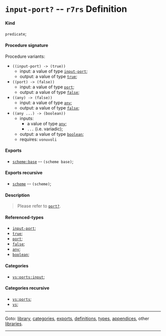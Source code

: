 

<a id='definition__r7rs__input-port_3f'></a>

# `input-port?` -- `r7rs` Definition


<a id='definition__r7rs__input-port_3f__kind'></a>

#### Kind

`predicate`;


<a id='definition__r7rs__input-port_3f__procedure-signature'></a>

#### Procedure signature

Procedure variants:
 * `((input-port) -> (true))`
   * input: a value of type [`input-port`](../../r7rs/types/input-port.md#type__r7rs__input-port);
   * output: a value of type [`true`](../../r7rs/types/true.md#type__r7rs__true);
 * `((port) -> (false))`
   * input: a value of type [`port`](../../r7rs/types/port.md#type__r7rs__port);
   * output: a value of type [`false`](../../r7rs/types/false.md#type__r7rs__false);
 * `((any) -> (false))`
   * input: a value of type [`any`](../../r7rs/types/any.md#type__r7rs__any);
   * output: a value of type [`false`](../../r7rs/types/false.md#type__r7rs__false);
 * `((any ...) -> (boolean))`
   * inputs:
     * a value of type [`any`](../../r7rs/types/any.md#type__r7rs__any);
     * `...` (i.e. variadic);
   * output: a value of type [`boolean`](../../r7rs/types/boolean.md#type__r7rs__boolean);
   * requires: `vonuvoli`


<a id='definition__r7rs__input-port_3f__exports'></a>

#### Exports

 * [`scheme:base`](../../r7rs/exports/scheme_3a_base.md#export__r7rs__scheme_3a_base) -- `(scheme base)`;


<a id='definition__r7rs__input-port_3f__exports-recursive'></a>

#### Exports recursive

 * [`scheme`](../../r7rs/exports/scheme.md#export__r7rs__scheme) -- `(scheme)`;


<a id='definition__r7rs__input-port_3f__description'></a>

#### Description

> Please refer to [`port?`](../../r7rs/definitions/port_3f.md#definition__r7rs__port_3f).


<a id='definition__r7rs__input-port_3f__referenced-types'></a>

#### Referenced-types

 * [`input-port`](../../r7rs/types/input-port.md#type__r7rs__input-port);
 * [`true`](../../r7rs/types/true.md#type__r7rs__true);
 * [`port`](../../r7rs/types/port.md#type__r7rs__port);
 * [`false`](../../r7rs/types/false.md#type__r7rs__false);
 * [`any`](../../r7rs/types/any.md#type__r7rs__any);
 * [`boolean`](../../r7rs/types/boolean.md#type__r7rs__boolean);


<a id='definition__r7rs__input-port_3f__categories'></a>

#### Categories

 * [`vs:ports:input`](../../vonuvoli/categories/vs_3a_ports_3a_input.md#category__vonuvoli__vs_3a_ports_3a_input);


<a id='definition__r7rs__input-port_3f__categories-recursive'></a>

#### Categories recursive

 * [`vs:ports`](../../vonuvoli/categories/vs_3a_ports.md#category__vonuvoli__vs_3a_ports);
 * [`vs`](../../vonuvoli/categories/vs.md#category__vonuvoli__vs);

----

Goto: [library](../../r7rs/_index.md#library__r7rs), [categories](../../r7rs/categories/_index.md#toc__r7rs__categories), [exports](../../r7rs/exports/_index.md#toc__r7rs__exports), [definitions](../../r7rs/definitions/_index.md#toc__r7rs__definitions), [types](../../r7rs/types/_index.md#toc__r7rs__types), [appendices](../../r7rs/appendices/_index.md#toc__r7rs__appendices), other [libraries](../../_libraries.md#toc__libraries).

----

